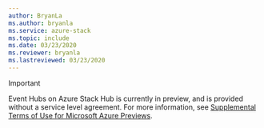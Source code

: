 ```yaml
---
author: BryanLa
ms.author: bryanla
ms.service: azure-stack
ms.topic: include
ms.date: 03/23/2020
ms.reviewer: bryanla
ms.lastreviewed: 03/23/2020
---
```


> [!IMPORTANT]
> Event Hubs on Azure Stack Hub is currently in preview, and is provided without a service level agreement. 
> For more information, see [Supplemental Terms of Use for Microsoft Azure Previews](https://azure.microsoft.com/support/legal/preview-supplemental-terms/).